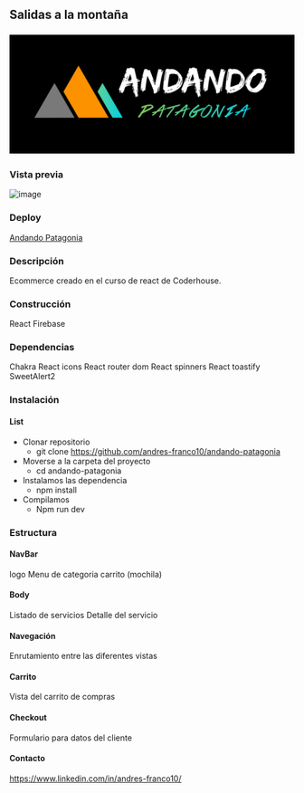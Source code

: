 ## Salidas a la montaña

### ![image](/src/assets/images/andando-logo.jpg)

### Vista previa

![image](/src/assets/images/andando-patagonia.gif)
### Deploy
[Andando Patagonia](https://andando-patagonia.vercel.app/)
### Descripción

Ecommerce creado en el curso de react de Coderhouse.


### Construcción

React
Firebase

### Dependencias

Chakra
React icons
React router dom
React spinners
React toastify
SweetAlert2

### Instalación
#### List
- Clonar repositorio
    - git clone https://github.com/andres-franco10/andando-patagonia
- Moverse a la carpeta del proyecto
    - cd andando-patagonia
- Instalamos las dependencia
    - npm install
- Compilamos
    - Npm run dev


### Estructura
#### NavBar
logo
Menu de categoria
carrito (mochila)
#### Body
Listado de servicios
Detalle del servicio
#### Navegación
Enrutamiento entre las diferentes vistas
#### Carrito
Vista del carrito de compras
#### Checkout
Formulario para datos del cliente

#### Contacto

https://www.linkedin.com/in/andres-franco10/

